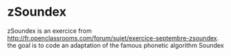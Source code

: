 zSoundex
========

zSoundex is an exercice from http://fr.openclassrooms.com/forum/sujet/exercice-septembre-zsoundex. the goal is to code an adaptation of the famous phonetic algorithm Soundex
